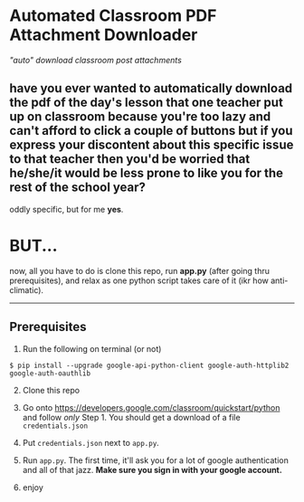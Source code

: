 # Automated Classroom PDF Attachment Downloader
_"auto" download classroom post attachments_


## have you ever wanted to automatically download the pdf of the day's lesson that one teacher put up on classroom because you're too lazy and can't afford to click a couple of buttons but if you express your discontent about this specific issue to that teacher then you'd be worried that he/she/it would be less prone to like you for the rest of the school year?

oddly specific, but for me __yes__.


# BUT...

now, all you have to do is clone this repo, run __app.py__ (after going thru prerequisites), and relax as one python script takes care of it (ikr how anti-climatic).

---
## Prerequisites
1. Run the following on terminal (or not)
```
$ pip install --upgrade google-api-python-client google-auth-httplib2 google-auth-oauthlib
```
2. Clone this repo

3. Go onto https://developers.google.com/classroom/quickstart/python and follow *only* Step 1. You should get a download of a file `credentials.json`

4. Put `credentials.json` next to `app.py`.

5. Run `app.py`. The first time, it'll ask you for a lot of google authentication and all of that jazz. __Make sure you sign in with your google account.__

6. enjoy


